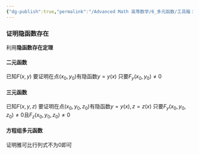 ```yaml
---
{"dg-publish":true,"permalink":"/Advanced Math 高等数学/6_多元函数/工具箱：多元函数隐函数/","tags":["微积分","工具箱","高数"]}
---
```


### 证明隐函数存在

利用**隐函数存在定理**
#### 二元函数
已知$F(x,y)$
要证明在点$(x_{0},y_{0})$有隐函数$y=y(x)$
只要$F_{y}(x_{0},y_{0}) \ne 0$

#### 三元函数
已知$F(x,y,z)$
要证明在点$(x_{0},y_{0},z_{0})$有隐函数$y=y(x), z= z(x)$
只要$F_{y}(x_{0},y_{0},z_{0}) \ne 0$且$F_{z}(x_{0},y_{0},z_{0}) \ne 0$

#### 方程组多元函数
证明雅可比行列式不为$0$即可
